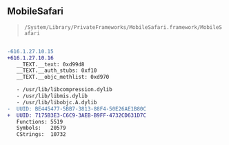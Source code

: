 ## MobileSafari

> `/System/Library/PrivateFrameworks/MobileSafari.framework/MobileSafari`

```diff

-616.1.27.10.15
+616.1.27.10.16
   __TEXT.__text: 0xd99d8
   __TEXT.__auth_stubs: 0xf10
   __TEXT.__objc_methlist: 0xd970

   - /usr/lib/libcompression.dylib
   - /usr/lib/libmis.dylib
   - /usr/lib/libobjc.A.dylib
-  UUID: BE445477-5BB7-3813-88F4-50E26AE1B80C
+  UUID: 7175B3E3-C6C9-3AEB-B9FF-4732CD631D7C
   Functions: 5519
   Symbols:   20579
   CStrings:  10732

```
